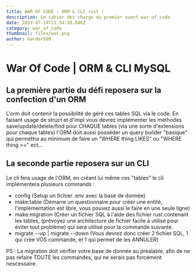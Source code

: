 ```yaml
---
title: WAR OF CODE - ORM & CLI rust !
description: Le cahier des charge du premier event war of code
date: 2023-07-14T21:34:10.846Z
category: war_of_code
thumbnail: files/woc.png
author: Garder500
---
```

# War Of Code | ORM & CLI MySQL

## La première partie du défi reposera sur la confection d'un ORM

L'orm doit contenir la possibilité de géré ces tables SQL via le code.
En faisant usage de struct et d'impl vous devrez implémenter les méthodes save/update/delete/find pour CHAQUE tables (via une sorte d'extensions pour chaque tables)
l'ORM doit aussi posséder un query builder "basique" qui permettra au minimum de faire un "WHERE thing LIKES" ou "WHERE thing >=" ect... 

## La seconde partie reposera sur un CLI

Le cli fera usage de l'ORM, en créant lui même ces "tables"
le cli implémentera plusieurs commands : 

* config (Setup un fichier .env avec la base de donnée)
* make:table (Démarre un questionnaire pour créer une entité, l'implémentation est libre, vous pouvez aussi le faire en une seule ligne)
* make:migration (Créer un fichier SQL à l'aide des fichier rust contenant les tables, (prévoyez une architecture de fichier facile à utilisé pour éviter tout problème) qui sera utilisé pour la commande suivante.
* migrate --up | migrate --down (Vous devrez donc créer 2 fichier SQL, 1 qui crée VOS commande, et 1 qui permet de les ANNULER)

PS : La migration doit vérifier votre base de donnée au préalable, afin de ne pas refaire TOUTE les commandes, qui ne serais pas forcément nescessaire.